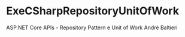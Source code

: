 # ExeCSharpRepositoryUnitOfWork
ASP.NET Core APIs - Repository Pattern e Unit of Work André Baltieri
